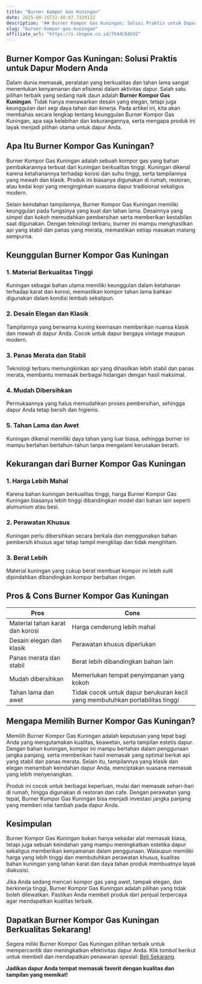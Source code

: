 ```yaml
---
title: "Burner Kompor Gas Kuningan"
date: 2025-08-16T22:48:07.732912Z
description: "## Burner Kompor Gas Kuningan: Solusi Praktis untuk Dapur Modern Anda..."
slug: "burner-kompor-gas-kuningan"
affiliate_url: "https://s.shopee.co.id/7V44C68VX2"
---
```

## Burner Kompor Gas Kuningan: Solusi Praktis untuk Dapur Modern Anda

Dalam dunia memasak, peralatan yang berkualitas dan tahan lama sangat menentukan kenyamanan dan efisiensi dalam aktivitas dapur. Salah satu pilihan terbaik yang sedang naik daun adalah **Burner Kompor Gas Kuningan**. Tidak hanya menawarkan desain yang elegan, tetapi juga keunggulan dari segi daya tahan dan kinerja. Pada artikel ini, kita akan membahas secara lengkap tentang keunggulan Burner Kompor Gas Kuningan, apa saja kelebihan dan kekurangannya, serta mengapa produk ini layak menjadi pilihan utama untuk dapur Anda.

## Apa Itu Burner Kompor Gas Kuningan?

Burner Kompor Gas Kuningan adalah sebuah kompor gas yang bahan pembakarannya terbuat dari kuningan berkualitas tinggi. Kuningan dikenal karena ketahanannya terhadap korosi dan suhu tinggi, serta tampilannya yang mewah dan klasik. Produk ini biasanya digunakan di rumah, restoran, atau kedai kopi yang menginginkan suasana dapur tradisional sekaligus modern.

Selain keindahan tampilannya, Burner Kompor Gas Kuningan memiliki keunggulan pada fungsinya yang kuat dan tahan lama. Desainnya yang simpel dan kokoh memudahkan pembersihan serta memberikan kestabilan saat digunakan. Dengan teknologi terbaru, burner ini mampu menghasilkan api yang stabil dan panas yang merata, memastikan setiap masakan matang sempurna.

## Keunggulan Burner Kompor Gas Kuningan

### 1. Material Berkualitas Tinggi
Kuningan sebagai bahan utama memiliki keunggulan dalam ketahanan terhadap karat dan korosi, memastikan kompor tahan lama bahkan digunakan dalam kondisi lembab sekalipun.

### 2. Desain Elegan dan Klasik
Tampilannya yang berwarna kuning keemasan memberikan nuansa klasik dan mewah di dapur Anda. Cocok untuk dapur bergaya vintage maupun modern.

### 3. Panas Merata dan Stabil
Teknologi terbaru memungkinkan api yang dihasilkan lebih stabil dan panas merata, membantu memasak berbagai hidangan dengan hasil maksimal.

### 4. Mudah Dibersihkan
Permukaannya yang halus memudahkan proses pembersihan, sehingga dapur Anda tetap bersih dan higienis.

### 5. Tahan Lama dan Awet
Kuningan dikenal memiliki daya tahan yang luar biasa, sehingga burner ini mampu bertahan bertahun-tahun tanpa mengalami kerusakan berarti.

## Kekurangan dari Burner Kompor Gas Kuningan

### 1. Harga Lebih Mahal
Karena bahan kuningan berkualitas tinggi, harga Burner Kompor Gas Kuningan biasanya lebih tinggi dibandingkan model dari bahan lain seperti alumunium atau besi.

### 2. Perawatan Khusus
Kuningan perlu dibersihkan secara berkala dan menggunakan bahan pembersih khusus agar tetap tampil mengkilap dan tidak menghitam.

### 3. Berat Lebih
Material kuningan yang cukup berat membuat kompor ini lebih sulit dipindahkan dibandingkan kompor berbahan ringan.

## Pros & Cons Burner Kompor Gas Kuningan

| **Pros** | **Cons** |
| --- | --- |
| Material tahan karat dan korosi | Harga cenderung lebih mahal |
| Desain elegan dan klasik | Perawatan khusus diperlukan |
| Panas merata dan stabil | Berat lebih dibandingkan bahan lain |
| Mudah dibersihkan | Memerlukan tempat penyimpanan yang kokoh |
| Tahan lama dan awet | Tidak cocok untuk dapur berukuran kecil yang membutuhkan portabilitas tinggi |

## Mengapa Memilih Burner Kompor Gas Kuningan?

Memilih Burner Kompor Gas Kuningan adalah keputusan yang tepat bagi Anda yang mengutamakan kualitas, keawetan, serta tampilan estetis dapur. Dengan bahan kuningan, kompor ini mampu bertahan dalam penggunaan jangka panjang, serta memberikan hasil memasak yang optimal berkat api yang stabil dan panas merata. Selain itu, tampilannya yang klasik dan elegan menambah keindahan dapur Anda, menciptakan suasana memasak yang lebih menyenangkan.

Produk ini cocok untuk berbagai keperluan, mulai dari memasak sehari-hari di rumah, hingga digunakan di restoran dan cafe. Dengan perawatan yang tepat, Burner Kompor Gas Kuningan bisa menjadi investasi jangka panjang yang memberi nilai tambah pada dapur Anda.

## Kesimpulan

Burner Kompor Gas Kuningan bukan hanya sekadar alat memasak biasa, tetapi juga sebuah keindahan yang mampu meningkatkan estetika dapur sekaligus memberikan kenyamanan dalam penggunaan. Walaupun memiliki harga yang lebih tinggi dan membutuhkan perawatan khusus, kualitas bahan kuningan yang tahan karat dan daya tahan produk membuatnya layak diakusisi.

Jika Anda sedang mencari kompor gas yang awet, tampak elegan, dan berkinerja tinggi, Burner Kompor Gas Kuningan adalah pilihan yang tidak boleh dilewatkan. Pastikan Anda membeli produk dari penjual terpercaya agar mendapatkan kualitas terbaik.

## Dapatkan Burner Kompor Gas Kuningan Berkualitas Sekarang!

Segera miliki Burner Kompor Gas Kuningan pilihan terbaik untuk mempercantik dan meningkatkan efektivitas dapur Anda. Klik tombol berikut untuk membeli dan mendapatkan penawaran spesial: [Beli Sekarang](https://s.shopee.co.id/7V44C68VX2).

**Jadikan dapur Anda tempat memasak favorit dengan kualitas dan tampilan yang memikat!**